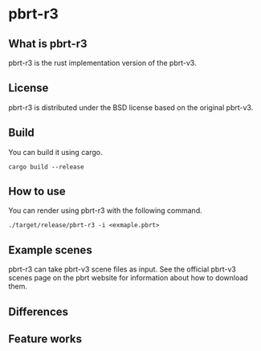# pbrt-r3

## What is pbrt-r3
pbrt-r3 is the rust implementation version of the pbrt-v3.

## License
pbrt-r3 is distributed under the BSD license based on the original pbrt-v3.

## Build
You can build it using cargo.
```
cargo build --release
```

## How to use
You can render using pbrt-r3 with the following command.
```
./target/release/pbrt-r3 -i <exmaple.pbrt>
```

## Example scenes
pbrt-r3 can take pbrt-v3 scene files as input.
See the official pbrt-v3 scenes page on the pbrt website for information about how to download them.

## Differences

## Feature works

